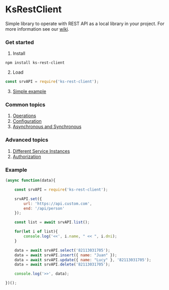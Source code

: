 # KsRestClient
Simple library to operate with REST API as a local library in your project. For more information see our [wiki](https://github.com/ameksike/ks-rest-client/wiki). 

### Get started
1. Install
```npm
npm install ks-rest-client
```
2. Load
```js
const srvAPI = require('ks-rest-client');
```
3. [Simple example](https://github.com/ameksike/ks-rest-client/wiki/Simple-example)

### Common topics
1. [Operations](https://github.com/ameksike/ks-rest-client/wiki/Operations)
2. [Configuration](https://github.com/ameksike/ks-rest-client/wiki/Configuration)
3. [Asynchronous and Synchronous](https://github.com/ameksike/ks-rest-client/wiki/Asynchronous)

### Advanced topics
1. [Different Service Instances](https://github.com/ameksike/ks-rest-client/wiki/Instances)
2. [Authorization](https://github.com/ameksike/ks-rest-client/wiki/Authorization)

### Example 
```js
(async function(data){

    const srvAPI = require('ks-rest-client');

    srvAPI.set({
        url: 'https://api.custom.com',
        end: '/api/person'
    });

    const list = await srvAPI.list();

    for(let i of list){
        console.log('<<', i.name, " << ", i.dni);
    }

    data = await srvAPI.select('82113031705'); 
    data = await srvAPI.insert({ name: "Juan" });
    data = await srvAPI.update({ name: "Lucy" }, '82113031705');    
    data = await srvAPI.delete('82113031705');

    console.log('>>', data);

})();
```